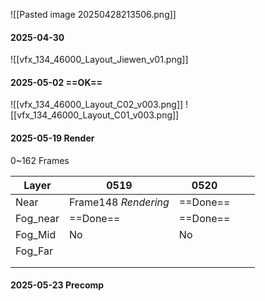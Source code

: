 ![[Pasted image 20250428213506.png]]

#### 2025-04-30
![[vfx_134_46000_Layout_Jiewen_v01.png]]

#### 2025-05-02 ==OK==
![[vfx_134_46000_Layout_C02_v003.png]]
![[vfx_134_46000_Layout_C01_v003.png]]

#### 2025-05-19 Render
0~162 Frames

| Layer    | 0519                 | 0520     |     |     |
| -------- | -------------------- | -------- | --- | --- |
| Near     | Frame148 *Rendering* | ==Done== |     |     |
| Fog_near | ==Done==             | ==Done== |     |     |
| Fog_Mid  | No                   | No       |     |     |
| Fog_Far  |                      |          |     |     |
|          |                      |          |     |     |
|          |                      |          |     |     |

#### 2025-05-23 Precomp
